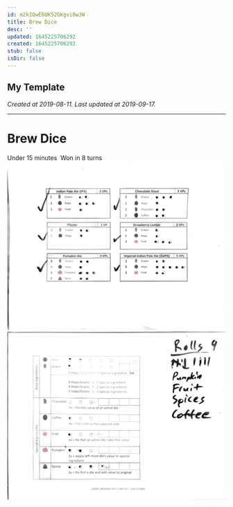 ```yaml
---
id: m2kIQwE6UK52GKgvi0wJW
title: Brew Dice
desc: ''
updated: 1645225706292
created: 1645225706292
stub: false
isDir: false
---
```

My Template
---

_Created at 2019-08-11._
_Last updated at 2019-09-17._




---

# Brew Dice


Under 15 minutes 
Won in 8 turns
![img_20190811_175021.png](assets/img_20190811_175021.png)
![img_20190811_175025.png](assets/img_20190811_175025.png)

